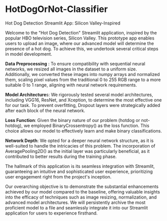 # HotDogOrNot-Classifier
Hot Dog Detection Streamlit App: Silicon Valley-Inspired

Welcome to the "Hot Dog Detection" Streamlit application, inspired by the popular HBO television series, Silicon Valley. This prototype app enables users to upload an image, where our advanced model will determine the presence of a hot dog. To achieve this, we undertook several critical steps in model development.

**Data Preprocessing** : To ensure compatibility with sequential neural networks, we resized all images in the dataset to a uniform size. Additionally, we converted these images into numpy arrays and normalized them, scaling pixel values from the traditional 0 to 255 RGB range to a more suitable 0 to 1 range, aligning with neural network requirements.

**Model Architecture**s: We rigorously tested several model architectures, including VGG16, ResNet, and Xception, to determine the most effective one for our task. To prevent overfitting, Dropout layers were strategically added after each block of the neural network.

**Loss Function**: Given the binary nature of our problem (hotdog or not-hotdog), we employed BinaryCrossentropy() as the loss function. This choice allows our model to effectively learn and make binary classifications.

**Network Depth**: We opted for a deeper neural network structure, as it is well-suited to handle the intricacies of this problem. The incorporation of AveragePooling2D() as the initial layer was particularly beneficial, as it contributed to better results during the training phase.

The hallmark of this application is its seamless integration with Streamlit, guaranteeing an intuitive and sophisticated user experience, prioritizing user engagement right from the project's inception.

Our overarching objective is to demonstrate the substantial enhancements achieved by our model compared to the baseline, offering valuable insights into the efficacy of techniques such as image resizing, normalization, and advanced model architectures. We will persistently archive the most proficient model to a file and seamlessly integrate it into our Streamlit application for users to experience firsthand.

